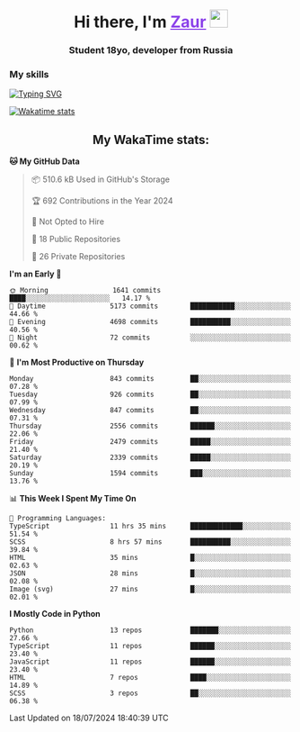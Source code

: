 <h1 align="center">
    Hi there, I'm 
    <a href="https://t.me/skyguy" target="_blank" style="color: #8C43EA">Zaur</a>
    <img src="https://github.com/blackcater/blackcater/raw/main/images/Hi.gif" height="32">
</h1>

<h3 align="center">
    Student 18yo, developer from Russia
</h3>  

### **My skills**
[![Typing SVG](https://readme-typing-svg.herokuapp.com?font=Oxanium&duration=3000&pause=1500&color=8C43EA&height=30&lines=Python:+FastAPI,+Flask,+Aiogram,+Telethon;SQL:+PostgreSQL,+SQLite;JavaScript/TypeScript:+React.js;HTML+(PUG),+CSS+(SCSS))](https://git.io/typing-svg)

[![Wakatime stats](https://github-readme-stats.vercel.app/api/wakatime?username=skyguy&hide_title=true&show_icons=true&title_color=8C43EA&icon_color=BE57EA&bg_color=30,191919,341b56&text_color=B1B1B1&border_radius=10&hide_border=true)](https://github.com/anuraghazra/github-readme-stats)


<h2 align="center"> My WakaTime stats: </h2>

<!--START_SECTION:waka-->
**🐱 My GitHub Data** 

> 📦 510.6 kB Used in GitHub's Storage 
 > 
> 🏆 692 Contributions in the Year 2024
 > 
> 🚫 Not Opted to Hire
 > 
> 📜 18 Public Repositories 
 > 
> 🔑 26 Private Repositories 
 > 
**I'm an Early 🐤** 

```text
🌞 Morning                1641 commits        ████░░░░░░░░░░░░░░░░░░░░░   14.17 % 
🌆 Daytime                5173 commits        ███████████░░░░░░░░░░░░░░   44.66 % 
🌃 Evening                4698 commits        ██████████░░░░░░░░░░░░░░░   40.56 % 
🌙 Night                  72 commits          ░░░░░░░░░░░░░░░░░░░░░░░░░   00.62 % 
```
📅 **I'm Most Productive on Thursday** 

```text
Monday                   843 commits         ██░░░░░░░░░░░░░░░░░░░░░░░   07.28 % 
Tuesday                  926 commits         ██░░░░░░░░░░░░░░░░░░░░░░░   07.99 % 
Wednesday                847 commits         ██░░░░░░░░░░░░░░░░░░░░░░░   07.31 % 
Thursday                 2556 commits        ██████░░░░░░░░░░░░░░░░░░░   22.06 % 
Friday                   2479 commits        █████░░░░░░░░░░░░░░░░░░░░   21.40 % 
Saturday                 2339 commits        █████░░░░░░░░░░░░░░░░░░░░   20.19 % 
Sunday                   1594 commits        ███░░░░░░░░░░░░░░░░░░░░░░   13.76 % 
```


📊 **This Week I Spent My Time On** 

```text
💬 Programming Languages: 
TypeScript               11 hrs 35 mins      █████████████░░░░░░░░░░░░   51.54 % 
SCSS                     8 hrs 57 mins       ██████████░░░░░░░░░░░░░░░   39.84 % 
HTML                     35 mins             █░░░░░░░░░░░░░░░░░░░░░░░░   02.63 % 
JSON                     28 mins             █░░░░░░░░░░░░░░░░░░░░░░░░   02.08 % 
Image (svg)              27 mins             █░░░░░░░░░░░░░░░░░░░░░░░░   02.01 % 
```

**I Mostly Code in Python** 

```text
Python                   13 repos            ███████░░░░░░░░░░░░░░░░░░   27.66 % 
TypeScript               11 repos            ██████░░░░░░░░░░░░░░░░░░░   23.40 % 
JavaScript               11 repos            ██████░░░░░░░░░░░░░░░░░░░   23.40 % 
HTML                     7 repos             ████░░░░░░░░░░░░░░░░░░░░░   14.89 % 
SCSS                     3 repos             ██░░░░░░░░░░░░░░░░░░░░░░░   06.38 % 
```




 Last Updated on 18/07/2024 18:40:39 UTC
<!--END_SECTION:waka-->

